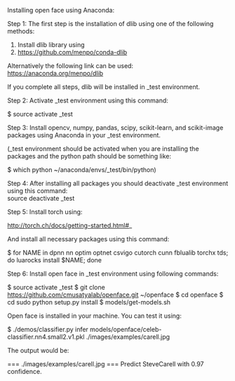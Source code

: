 Installing open face using Anaconda:

Step 1: The first step is the installation of dlib using one of the following methods:
  1. Install dlib library using
  2. https://github.com/menpo/conda-dlib

Alternatively the following link can be used:
https://anaconda.org/menpo/dlib

If you complete all steps, dlib will be installed in _test environment.

Step 2: Activate _test environment using this command:

$ source activate _test

Step 3: Install opencv, numpy, pandas, scipy, scikit-learn, and scikit-image packages using Anaconda in your _test environment.

(_test environment should be activated when you are installing the packages and the python path should be something like:

$ which python ~/anaconda/envs/_test/bin/python)

Step 4: After installing all packages you should deactivate _test environment using this command: <br />
source deactivate _test

Step 5: Install torch using:

http://torch.ch/docs/getting-started.html#_

And install all necessary packages using this command:

$ for NAME in dpnn nn optim optnet csvigo cutorch cunn fblualib torchx tds; do luarocks install $NAME; done

Step 6: Install open face in _test environment using following commands:

$ source activate _test $ git clone https://github.com/cmusatyalab/openface.git ~/openface $ cd openface $ cd sudo python setup.py install $ models/get-models.sh

Open face is installed in your machine. You can test it using:

$ ./demos/classifier.py infer models/openface/celeb-classifier.nn4.small2.v1.pkl ./images/examples/carell.jpg

The output would be:

=== ./images/examples/carell.jpg === Predict SteveCarell with 0.97 confidence.
